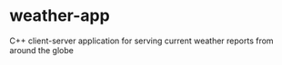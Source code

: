 # weather-app
C++ client-server application for serving current weather reports from around the globe
